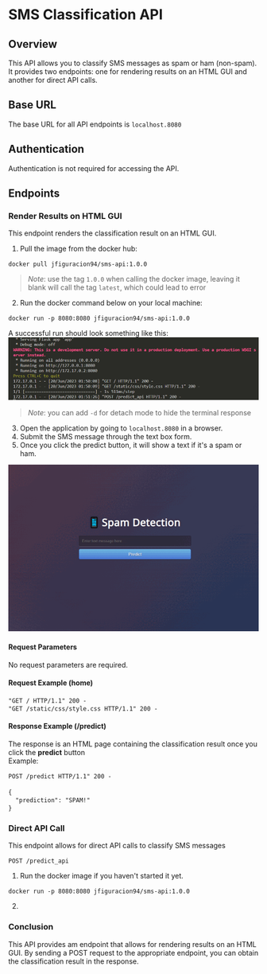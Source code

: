 # SMS Classification API

## Overview
This API allows you to classify SMS messages as spam or ham (non-spam).  It provides two endpoints: one for rendering results on an HTML GUI and another for direct API calls.

## Base URL
The base URL for all API endpoints is `localhost.8080`

## Authentication
Authentication is not required for accessing the API.

## Endpoints

### Render Results on HTML GUI

This endpoint renders the classification result on an HTML GUI.

1. Pull the image from the docker hub:  
```
docker pull jfiguracion94/sms-api:1.0.0
```
> *Note*: use the tag `1.0.0` when calling the docker image, leaving it blank will call the tag `latest`, which could lead to error
2. Run the docker command below on your local machine:  
```
docker run -p 8080:8080 jfiguracion94/sms-api:1.0.0
```
A successful run should look something like this:
![](https://github.com/TheLastMonolith/sms-spam-detection/blob/main/assets/docker-run.png)
> *Note*: you can add `-d` for detach mode to hide the terminal response
3. Open the application by going to `localhost.8080` in a browser.
4. Submit the SMS message through the text box form.
5. Once you click the predict button, it will show a text if it's a spam or ham.

![](https://github.com/TheLastMonolith/sms-spam-detection/blob/main/assets/spam-app.gif)

#### Request Parameters
No request parameters are required.

#### Request Example (home)
```
"GET / HTTP/1.1" 200 -
"GET /static/css/style.css HTTP/1.1" 200 -
```

#### Response Example (/predict)
The response is an HTML page containing the classification result once you click the **predict** button  
Example:
```
POST /predict HTTP/1.1" 200 -

{
  "prediction": "SPAM!"
}
```  
### Direct API Call
This endpoint allows for direct API calls to classify SMS messages
```
POST /predict_api
```
1. Run the docker image if you haven't started it yet.
```
docker run -p 8080:8080 jfiguracion94/sms-api:1.0.0
```
2. 
### Conclusion
This API provides am endpoint that allows for rendering results on an HTML GUI. By sending a POST request to the appropriate endpoint, you can obtain the classification result in the response.
